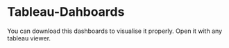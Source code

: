 # Tableau-Dahboards


You can download this dashboards to visualise it properly. Open it with any tableau viewer.
